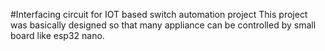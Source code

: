 #Interfacing circuit  for IOT based switch automation project 
This project was basically designed so that many appliance can be controlled by small board like esp32 nano.
